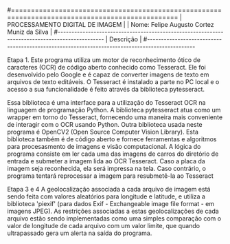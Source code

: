 #================================================================================================
|                              PROCESSAMENTO DIGITAL DE IMAGEM			                            |
|                        Nome: Felipe Augusto Cortez Muniz da Silva			                      	|
#-----------------------------------------------------------------------------------------------
|                                        Descrição				                                  		|
#-----------------------------------------------------------------------------------------------

 Etapa 1.
 Este programa utiliza um motor de reconhecimento ótico de caracteres (OCR) de código aberto
 conhecido como Tesseract. Ele foi desenvolvido pelo Google e é capaz de converter imagens
 de texto em arquivos de texto editáveis. O Tesseract é instalado a parte no PC local e o
 acesso a sua funcionalidade é feito através da biblioteca pytesseract.

 Essa biblioteca é uma interface para a utilização do Tesseract OCR na linguagem de programação
 Python. A biblioteca pytesseract atua como um wrapper em torno do Tesseract, fornecendo uma
 maneira mais conveniente de interagir com o OCR usando Python. Outra biblioteca usada neste
 programa é OpenCV2 (Open Source Computer Vision Library). Esta biblioteca também é de código
 aberto e fornece ferramentas e algoritmos para procesasmento de imagens e visão computacional.
 A lógica do programa consiste em ler cada uma das imagens de carros do diretório de entrada e
 submeter a imagem lida ao OCR Tesseract. Caso a placa da imagem seja reconhecida, ela será
 impressa na tela. Caso contrário, o programa tentará reprocessar a imagem para resubmetê-la
 ao Tesseract

 Etapa 3 e 4
 A geolocalização associada a cada arquivo de imagem está sendo feita com valores aleatórios
 para longitude e latitude, e utiliza a biblioteca 'piexif' (para dados Exif - Exchangeable image
 file format - em imagens JPEG). As restrições associadas a estas geolocalizações de cada arquivo
 estão sendo implementadas como uma simples comparação com o valor de longitude de cada arquivo
 com um valor limite, que quando ultrapassado gera um alerta na saída do programa.
